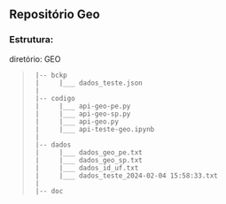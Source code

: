 ## Repositório Geo

### Estrutura:

diretório: GEO
 >      |-- bckp
 >      |     |___ dados_teste.json
 >      |
 >      |-- codigo
 >      |     |___ api-geo-pe.py
 >      |     |___ api-geo-sp.py
 >      |     |___ api-geo.py 
 >      |     |___ api-teste-geo.ipynb
 >      |
 >      |-- dados
 >      |     |___ dados_geo_pe.txt
 >      |     |___ dados_geo_sp.txt
 >      |     |___ dados_id_uf.txt
 >      |     |___ dados_teste_2024-02-04 15:58:33.txt
 >      |
 >      |-- doc